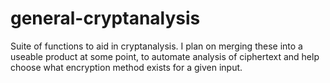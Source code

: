 general-cryptanalysis
=====================

Suite of functions to aid in cryptanalysis. I plan on merging these into a useable product at some point, to automate analysis of ciphertext and help choose what encryption method exists for a given input. 
